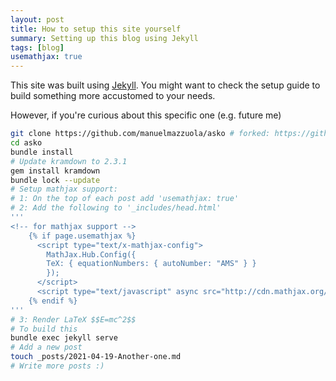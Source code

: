 ```yaml
---
layout: post
title: How to setup this site yourself
summary: Setting up this blog using Jekyll
tags: [blog]
usemathjax: true
---
```


This site was built using [Jekyll](https://jekyllrb.com/docs/). You might want to check the setup guide to build something more accustomed to your needs.

However, if you're curious about this specific one (e.g. future me)

```bash
git clone https://github.com/manuelmazzuola/asko # forked: https://github.com/panpan2/asko
cd asko
bundle install
# Update kramdown to 2.3.1
gem install kramdown
bundle lock --update
# Setup mathjax support:
# 1: On the top of each post add 'usemathjax: true'
# 2: Add the following to '_includes/head.html'
'''
<!-- for mathjax support -->
    {% if page.usemathjax %}
      <script type="text/x-mathjax-config">
        MathJax.Hub.Config({
        TeX: { equationNumbers: { autoNumber: "AMS" } }
        });
      </script>
      <script type="text/javascript" async src="http://cdn.mathjax.org/mathjax/latest/MathJax.js?config=TeX-AMS-MML_HTMLorMML"></script>
    {% endif %}
'''
# 3: Render LaTeX $$E=mc^2$$
# To build this
bundle exec jekyll serve
# Add a new post
touch _posts/2021-04-19-Another-one.md
# Write more posts :)
```
